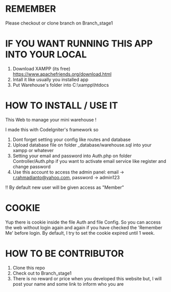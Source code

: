 # REMEMBER
Please checkout or clone branch on Branch_stage1

# IF YOU WANT RUNNING THIS APP INTO YOUR LOCAL
1. Download XAMPP (its free) https://www.apachefriends.org/download.html
2. Intall it like usually you installed app 
3. Put Warehouse's folder into C:\xampp\htdocs

# HOW TO INSTALL / USE IT
This Web to manage your mini warehouse !

I made this with CodeIgniter's framework so
1. Dont forget setting your config like routes and database
2. Upload database file on folder _database/warehouse.sql into your xampp or whatever
3. Setting your email and password into Auth.php on folder Controller/Auth.php if you want to activate email service like register and change password
4. Use this account to access the admin panel: email -> r.rahmadianto@yahoo.com, password -> admin123

!! By default new user will be given access as "Member"

# COOKIE
Yup there is cookie inside the file Auth and file Config. So you can access the web without login again and again if you have checked the 'Remember Me' before login. By default, I try to set the cookie expired until 1 week.

# HOW TO BE CONTRIBUTOR
1. Clone this repo
2. Check out to Branch_stage1
3. There is no reward or price when you developed this website but, I will post your name and some link to inform who you are
